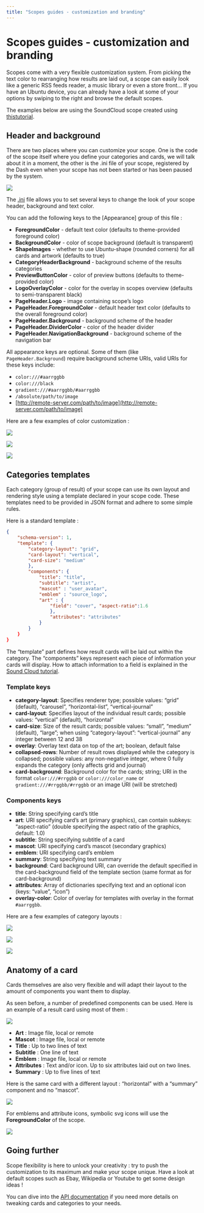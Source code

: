 ```yaml
---
title: "Scopes guides - customization and branding"
---
```


# Scopes guides - customization and branding

Scopes come with a very flexible customization system. From picking the text
color to rearranging how results are laid out, a scope can easily look like a
generic RSS feeds reader, a music library or even a store front… If you have
an Ubuntu device, you can already have a look at some of your options by
swiping to the right and browse the default scopes.

The examples below are using the SoundCloud scope created using [thistutorial](../tutorials/write-a-json-scope-in-cpp.html).

## Header and background

There are two places where you can customize your scope. One is the code of the scope itself where you define your categories and cards, we will talk
about it in a moment, the other is the .ini file of your scope, registered by
the Dash even when your scope has not been started or has been paused by the
system.

![](../../../media/scope-guides-soundcloud_cat1.png)

The [<scope>.ini](http://bazaar.launchpad.net/%7Edavidc3/ubuntu-sdk-tutorials/scope-tutorial-soundcloud-cpp/view/head:/data/com.ubuntu.developer.davidcalle.soundcloud-scope_soundcloud.ini) file allows you to set several keys to change the look of your scope header, background and text color.

You can add the following keys to the [Appearance] group of this file :

  * **ForegroundColor** - default text color (defaults to theme-provided foreground color)
  * **BackgroundColor** - color of scope background (default is transparent)
  * **ShapeImages** - whether to use Ubuntu-shape (rounded corners) for all cards and artwork (defaults to true)
  * **CategoryHeaderBackground** - background scheme of the results categories
  * **PreviewButtonColor** - color of preview buttons (defaults to theme-provided color)
  * **LogoOverlayColor** - color for the overlay in scopes overview (defaults to semi-transparent black)
  * **PageHeader.Logo** - image containing scope’s logo
  * **PageHeader.ForegroundColor** - default header text color (defaults to the overall foreground color)
  * **PageHeader.Background** - background scheme of the header
  * **PageHeader.DividerColor** - color of the header divider
  * **PageHeader.NavigationBackground** - background scheme of the navigation bar

All appearance keys are optional. Some of them (like
`PageHeader.Background`) require background scheme URIs, valid URIs for
these keys include:

  * `color:///#aarrggbb`
  * `color:///black`
  * `gradient:///#aarrggbb/#aarrggbb`
  * `/absolute/path/to/image`
  * [http://remote-server.com/path/to/image](http://remote-server.com/path/to/image)

Here are a few examples of color customization :

![](../../../media/27071f53-c3e0-4f38-a090-359561c3fb8d-cms_page_media/140/cb2.png)

![](../../../media/915dbd2f-f263-4d51-88f3-fdcb6a36dc47-cms_page_media/140/cb1.png)

![](../../../media/0605ddd8-2d13-4198-97fc-fdd3c63337f0-cms_page_media/140/cb3.png)

## Categories templates

Each category (group of result) of your scope can use its own layout and
rendering style using a template declared in your scope code. These templates
need to be provided in JSON format and adhere to some simple rules.

Here is a standard template :

``` json
{
    "schema-version": 1,
    "template": {
        "category-layout": "grid",
        "card-layout": "vertical",
        "card-size": "medium"
        },
        "components": {
            "title": "title",
            "subtitle": "artist",
            "mascot" : "user_avatar",
            "emblem" : "source_logo",
            "art" : {
                "field": "cover", "aspect-ratio":1.6
                },
                "attributes": "attributes"
            }
        }
    }
}
```

The “template” part defines how result cards will be laid out within the
category. The “components” keys represent each piece of information your cards
will display. How to attach information to a field is explained in the [Sound Cloud tutorial](../tutorials/write-a-json-scope-in-cpp.html).

### Template keys

  * **category-layout**: Specifies renderer type; possible values: “grid” (default), “carousel”, “horizontal-list”, “vertical-journal”
  * **card-layout**: Specifies layout of the individual result cards; possible values: “vertical” (default), “horizontal”
  * **card-size**: Size of the result cards; possible values: “small”, “medium” (default), “large”; when using “category-layout”: “vertical-journal” any integer between 12 and 38
  * **overlay**: Overlay text data on top of the art; boolean, default false
  * **collapsed-rows**: Number of result rows displayed while the category is collapsed; possible values: any non-negative integer, where 0 fully expands the category (only affects grid and journal)
  * **card-background**: Background color for the cards; string; URI in the format `color:///#rrggbb` or `color:///color_name` or `gradient:///#rrggbb/#rrggbb` or an image URI (will be stretched)

### Components keys

  * **title**: String specifying card’s title
  * **art**: URI specifying card’s art (primary graphics), can contain subkeys: “aspect-ratio” (double specifying the aspect ratio of the graphics, default: 1.0)
  * **subtitle**: String specifying subtitle of a card
  * **mascot**: URI specifying card’s mascot (secondary graphics)
  * **emblem**: URI specifying card’s emblem
  * **summary**: String specifying text summary
  * **background**: Card background URI, can override the default specified in the card-background field of the template section (same format as for card-background)
  * **attributes**: Array of dictionaries specifying text and an optional icon (keys: “value”, “icon”)
  * **overlay-color**: Color of overlay for templates with overlay in the format `#aarrggbb`.

Here are a few examples of category layouts :

![](../../../media/5daddbf5-fe1b-4cac-9864-8eb8c7b93905-cms_page_media/140/cb5.png)

![](../../../media/4563884d-227c-48e5-b22c-096673468e20-cms_page_media/140/cb4.png)

![](../../../media/3fe5bf8-4f9f-411b-a111-b196eee39ace-cms_page_media/140/cb10.png)

## Anatomy of a card

Cards themselves are also very flexible and will adapt their layout to the
amount of components you want them to display.

As seen before, a number of predefined components can be used. Here is an
example of a result card using most of them :

![](../../../media/5c3fdcf-1dbf-4032-aa70-c893fa96b3df-cms_page_media/140/cb7_crop.png)

  * **Art** : Image file, local or remote
  * **Mascot** : Image file, local or remote
  * **Title** : Up to two lines of text
  * **Subtitle** : One line of text
  * **Emblem** : Image file, local or remote
  * **Attributes** : Text and/or icon. Up to six attributes laid out on two lines.
  * **Summary** : Up to five lines of text

Here is the same card with a different layout : “horizontal” with a “summary”
component and no “mascot”.

![](../../../media/658c0f13-05bd-420e-a0ce-e0f6c373097e-cms_page_media/140/cb8_crop.png)

For emblems and attribute icons, symbolic svg icons will use the
**ForegroundColor** of the scope.

![](../../../media/7581f1f0-462f-4213-8588-6094cb8b69f7-cms_page_media/140/cb9.png)

## Going further

Scope flexibility is here to unlock your creativity : try to push the
customization to its maximum and make your scope unique. Have a look at
default scopes such as Ebay, Wikipedia or Youtube to get some design ideas !

You can dive into the [API documentation](https://developer.ubuntu.com/api/scopes/cpp/current/) if you
need more details on tweaking cards and categories to your needs.

